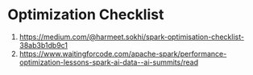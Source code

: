 # Optimization Checklist

1. https://medium.com/@harmeet.sokhi/spark-optimisation-checklist-38ab3b1db9c1
2. https://www.waitingforcode.com/apache-spark/performance-optimization-lessons-spark-ai-data--ai-summits/read
